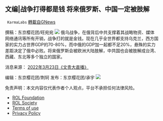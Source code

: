 
## 文编|战争打得都是钱 将来俄罗斯、中国一定被肢解
` KarmaLabs` [轉載自GNews](https://gnews.org/zh-hans/2386862/)

撰稿：东京樱花团/旺宛宛
 ![](https://assets.gnews.org/wp-content/uploads/2022/04/2022-04-21_231126.png) 
俄乌战争，在俄背后中共支撑着其战略物资、媒体网络通讯等所有开销，战争打的就是金钱。现在几乎全世界都支持乌克兰，西方国家的实力占世界GDP的70-80%，而中俄的GDP加一起都不足20%，悬殊的实力差距决定了俄中必败。将来俄罗斯会被欧洲大陆肢解，中共国也会被肢解成台湾、西藏、东北等多个独立的国家。
 
消息来源：
[2022年3月23日《文贵大直播》](https://gettr.com/streaming/p11h7xt9462)
 
编辑：东京樱花团/荆轲
发布：东京樱花团/承宇
 ![](https://assets.gnews.org/wp-content/uploads/2022/03/997-1.png) 

免责声明：本文内容仅代表作者个人观点，平台不承担任何法律风险。
  
- [ROL Foundation](https://rolfoundation.org/)
- [ROL Society](https://rolsociety.org/)
- [Terms of use](https://gnews.org/terms-of-use-3/)
- [Privacy Policy](https://gnews.org/privacy-policy/)
